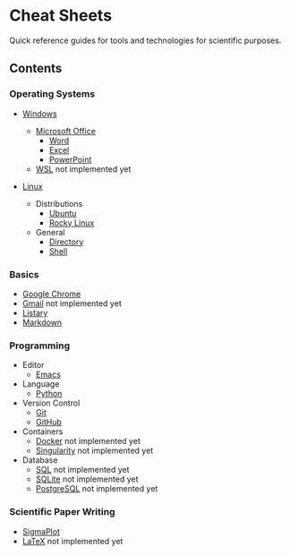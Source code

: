 # Cheat Sheets

Quick reference guides for tools and technologies for scientific purposes.

## Contents

### Operating Systems
- [Windows](./os/windows)
  - [Microsoft Office](./os/windows/ms-office)
    - [Word](./os/windows/ms-office/word.md)
    - [Excel](./os/windows/ms-office/excel.md)
    - [PowerPoint](./os/windows/ms-office/powerpoint.md)
  - [WSL](./os/windows/wsl.md) not implemented yet

- [Linux](./os/linux)
  - Distributions
    - [Ubuntu](./os/linux/distro/ubuntu.md)
    - [Rocky Linux](./os/linux/distro/rocky-linux.md)
  - General
    - [Directory](./os/linux/general/directory.md)
    - [Shell](./os/linux/general/shell.md)

### Basics
- [Google Chrome](./basics/chrome.md)
- [Gmail](./basics/gmail.md) not implemented yet
- [Listary](./basics/listary.md)
- [Markdown](./basics/markdown.md)

### Programming 
- Editor
  - [Emacs](./programming/emacs.md)
- Language
  - [Python](./programming/python.md)
- Version Control
  - [Git](./programming/git.md)
  - [GitHub](./programming/github.md)
- Containers
  - [Docker](./programming/container/docker.md) not implemented yet
  - [Singularity](./programming/container/singularity.md) not implemented yet
- Database
  - [SQL](./programming/sql.md) not implemented yet
  - [SQLite](./programming/sqlite.md) not implemented yet
  - [PostgreSQL](./database/postgresql.md) not implemented yet

### Scientific Paper Writing
- [SigmaPlot](./scientific-paper-writing/sigmaplot.md)
- [LaTeX](./scientific-paper-writing/latex.md) not implemented yet
